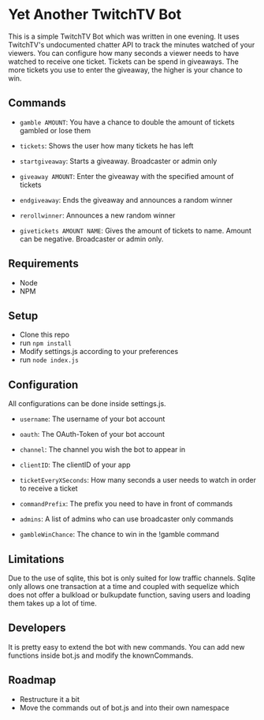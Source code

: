 # Yet Another TwitchTV Bot

This is a simple TwitchTV Bot which was written in one evening. It uses TwitchTV's undocumented chatter API to track the minutes watched of your viewers. You can configure how many seconds a viewer needs to have watched to receive one ticket. Tickets can be spend in giveaways. The more tickets you use to enter the giveaway, the higher is your chance to win.

## Commands

- `gamble AMOUNT`: You have a chance to double the amount of tickets gambled or lose them

- `tickets`: Shows the user how many tickets he has left

- `startgiveaway`: Starts a giveaway. Broadcaster or admin only

- `giveaway AMOUNT`: Enter the giveaway with the specified amount of tickets

- `endgiveaway`: Ends the giveaway and announces a random winner

- `rerollwinner`: Announces a new random winner

- `givetickets AMOUNT NAME`: Gives the amount of tickets to name. Amount can be negative. Broadcaster or admin only.

## Requirements
- Node
- NPM

## Setup
- Clone this repo
- run `npm install`
- Modify settings.js according to your preferences
- run `node index.js`

## Configuration
All configurations can be done inside settings.js.

- `username`: The username of your bot account

- `oauth`: The OAuth-Token of your bot account

- `channel`: The channel you wish the bot to appear in

- `clientID`: The clientID of your app

- `ticketEveryXSeconds`: How many seconds a user needs to watch in order to receive a ticket

- `commandPrefix`: The prefix you need to have in front of commands

- `admins`: A list of admins who can use broadcaster only commands

- `gambleWinChance`: The chance to win in the !gamble command


## Limitations
Due to the use of sqlite, this bot is only suited for low traffic channels.
Sqlite only allows one transaction at a time and coupled with sequelize which
does not offer a bulkload or bulkupdate function, saving users and loading them takes
up a lot of time.


## Developers
It is pretty easy to extend the bot with new commands. You can add new functions
inside bot.js and modify the knownCommands.

## Roadmap
- Restructure it a bit
- Move the commands out of bot.js and into their own namespace
